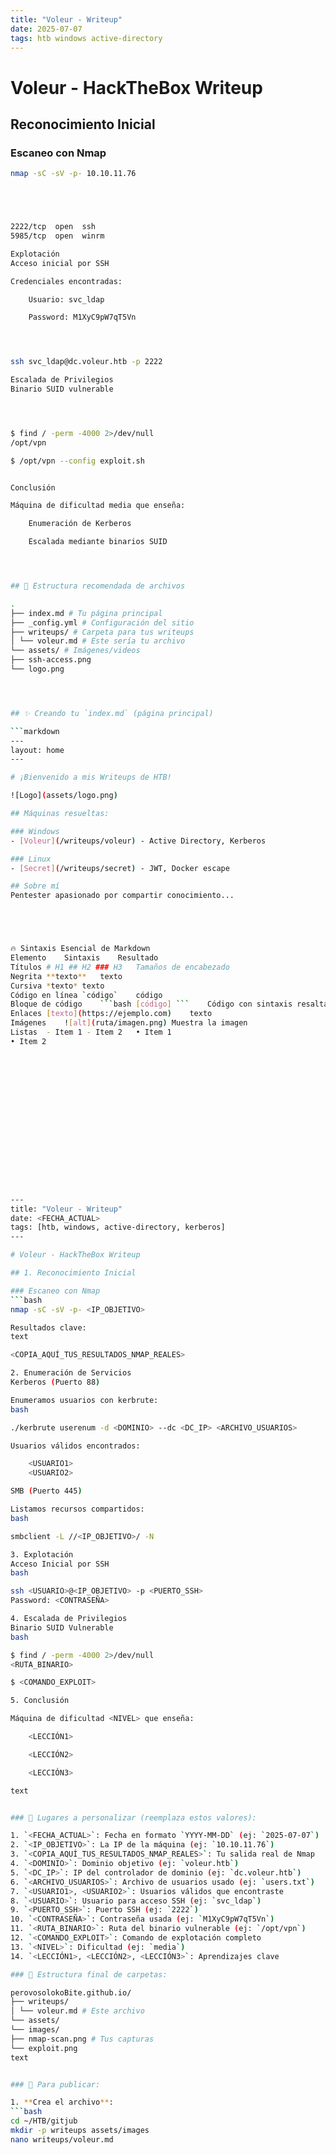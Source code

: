 ```yaml
---
title: "Voleur - Writeup"
date: 2025-07-07
tags: htb windows active-directory
---
```


# Voleur - HackTheBox Writeup

## Reconocimiento Inicial

### Escaneo con Nmap
```bash
nmap -sC -sV -p- 10.10.11.76





2222/tcp  open  ssh
5985/tcp  open  winrm

Explotación
Acceso inicial por SSH

Credenciales encontradas:

    Usuario: svc_ldap

    Password: M1XyC9pW7qT5Vn




ssh svc_ldap@dc.voleur.htb -p 2222

Escalada de Privilegios
Binario SUID vulnerable




$ find / -perm -4000 2>/dev/null
/opt/vpn

$ /opt/vpn --config exploit.sh


Conclusión

Máquina de dificultad media que enseña:

    Enumeración de Kerberos

    Escalada mediante binarios SUID




## 📁 Estructura recomendada de archivos

.
├── index.md # Tu página principal
├── _config.yml # Configuración del sitio
├── writeups/ # Carpeta para tus writeups
│ └── voleur.md # Este sería tu archivo
└── assets/ # Imágenes/videos
├── ssh-access.png
└── logo.png




## ✨ Creando tu `index.md` (página principal)

```markdown
---
layout: home
---

# ¡Bienvenido a mis Writeups de HTB!

![Logo](assets/logo.png)

## Máquinas resueltas:

### Windows
- [Voleur](/writeups/voleur) - Active Directory, Kerberos

### Linux
- [Secret](/writeups/secret) - JWT, Docker escape

## Sobre mí
Pentester apasionado por compartir conocimiento...





🔥 Sintaxis Esencial de Markdown
Elemento	Sintaxis	Resultado
Títulos	# H1 ## H2 ### H3	Tamaños de encabezado
Negrita	**texto**	texto
Cursiva	*texto*	texto
Código en línea	`código`	código
Bloque de código	```bash [código] ```	Código con sintaxis resaltada
Enlaces	[texto](https://ejemplo.com)	texto
Imágenes	![alt](ruta/imagen.png)	Muestra la imagen
Listas	- Item 1 - Item 2	• Item 1
• Item 2

















---
title: "Voleur - Writeup"
date: <FECHA_ACTUAL>
tags: [htb, windows, active-directory, kerberos]
---

# Voleur - HackTheBox Writeup

## 1. Reconocimiento Inicial

### Escaneo con Nmap
```bash
nmap -sC -sV -p- <IP_OBJETIVO>

Resultados clave:
text

<COPIA_AQUÍ_TUS_RESULTADOS_NMAP_REALES>

2. Enumeración de Servicios
Kerberos (Puerto 88)

Enumeramos usuarios con kerbrute:
bash

./kerbrute userenum -d <DOMINIO> --dc <DC_IP> <ARCHIVO_USUARIOS>

Usuarios válidos encontrados:

    <USUARIO1>
    <USUARIO2>

SMB (Puerto 445)

Listamos recursos compartidos:
bash

smbclient -L //<IP_OBJETIVO>/ -N

3. Explotación
Acceso Inicial por SSH
bash

ssh <USUARIO>@<IP_OBJETIVO> -p <PUERTO_SSH>
Password: <CONTRASEÑA>

4. Escalada de Privilegios
Binario SUID Vulnerable
bash

$ find / -perm -4000 2>/dev/null
<RUTA_BINARIO>

$ <COMANDO_EXPLOIT>

5. Conclusión

Máquina de dificultad <NIVEL> que enseña:

    <LECCIÓN1>

    <LECCIÓN2>

    <LECCIÓN3>

text


### 🔧 Lugares a personalizar (reemplaza estos valores):

1. `<FECHA_ACTUAL>`: Fecha en formato `YYYY-MM-DD` (ej: `2025-07-07`)
2. `<IP_OBJETIVO>`: La IP de la máquina (ej: `10.10.11.76`)
3. `<COPIA_AQUÍ_TUS_RESULTADOS_NMAP_REALES>`: Tu salida real de Nmap
4. `<DOMINIO>`: Dominio objetivo (ej: `voleur.htb`)
5. `<DC_IP>`: IP del controlador de dominio (ej: `dc.voleur.htb`)
6. `<ARCHIVO_USUARIOS>`: Archivo de usuarios usado (ej: `users.txt`)
7. `<USUARIO1>, <USUARIO2>`: Usuarios válidos que encontraste
8. `<USUARIO>`: Usuario para acceso SSH (ej: `svc_ldap`)
9. `<PUERTO_SSH>`: Puerto SSH (ej: `2222`)
10. `<CONTRASEÑA>`: Contraseña usada (ej: `M1XyC9pW7qT5Vn`)
11. `<RUTA_BINARIO>`: Ruta del binario vulnerable (ej: `/opt/vpn`)
12. `<COMANDO_EXPLOIT>`: Comando de explotación completo
13. `<NIVEL>`: Dificultad (ej: `media`)
14. `<LECCIÓN1>, <LECCIÓN2>, <LECCIÓN3>`: Aprendizajes clave

### 📁 Estructura final de carpetas:

perovosolokoBite.github.io/
├── writeups/
│ └── voleur.md # Este archivo
└── assets/
└── images/
├── nmap-scan.png # Tus capturas
└── exploit.png
text


### 🚀 Para publicar:

1. **Crea el archivo**:
```bash
cd ~/HTB/gitjub
mkdir -p writeups assets/images
nano writeups/voleur.md


